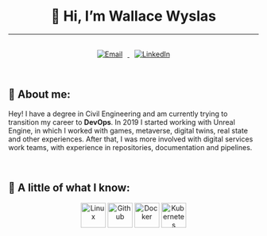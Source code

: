 <h1 align="center">👋 Hi, I’m Wallace Wyslas</h1>

---

<p align="center">
<br>
    <a href="mailto: wallacewyslas@gmail.com">
        <img src="https://img.shields.io/badge/Gmail-333333?style=for-the-badge&logo=gmail&logoColor=red"
        alt="Email" hspace="10">
    </a>
    <a href="https://linkedin.com/in/wallacewyslas/">
        <img src="https://img.shields.io/badge/LinkedIn-0077B5?style=for-the-badge&logo=linkedin&logoColor=white" alt="LinkedIn" hspace="10">
    </a>
</p>



<br>

## 📄 About me:
Hey!
I have a degree in Civil Engineering and am currently trying to transition my career to **DevOps**.
In 2019 I started working with Unreal Engine, in which I worked with games, metaverse, digital twins, real state and other experiences. After that, I was more involved with digital services work teams, with experience in repositories, documentation and pipelines.

<br>

## 🚀 A little of what I know:

<p align="center">
    <img alt="Linux" height="50" src="https://cdn.jsdelivr.net/gh/devicons/devicon@latest/icons/linux/linux-original.svg">
    <img alt="Github" height="50" src="https://cdn.jsdelivr.net/gh/devicons/devicon@latest/icons/github/github-original.svg">
    <img alt="Docker" height="50" src="https://cdn.jsdelivr.net/gh/devicons/devicon@latest/icons/docker/docker-original.svg">
    <img alt="Kubernetes" height="50" src="https://cdn.jsdelivr.net/gh/devicons/devicon@latest/icons/kubernetes/kubernetes-original.svg">
</p>